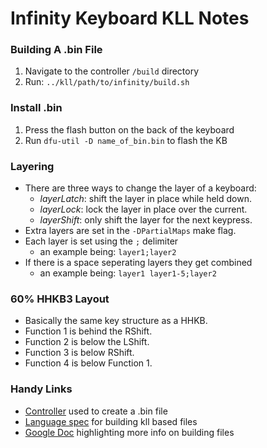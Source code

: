 # Infinity Keyboard KLL Notes

### Building A .bin File

1. Navigate to the controller `/build` directory
1. Run: `../kll/path/to/infinity/build.sh`

### Install .bin

1. Press the flash button on the back of the keyboard
1. Run `dfu-util -D name_of_bin.bin` to flash the KB

### Layering

* There are three ways to change the layer of a keyboard:
  * _layerLatch_: shift the layer in place while held down.
  * _layerLock_: lock the layer in place over the current.
  * _layerShift_: only shift the layer for the next keypress.
* Extra layers are set in the `-DPartialMaps` make flag.
* Each layer is set using the `;` delimiter
  * an example being: `layer1;layer2`
* If there is a space seperating layers they get combined
  * an example being: `layer1 layer1-5;layer2` 
  
### 60% HHKB3 Layout

* Basically the same key structure as a HHKB.
* Function 1 is behind the RShift.
* Function 2 is below the LShift.
* Function 3 is below RShift.
* Function 4 is below Function 1.

### Handy Links

* [Controller][1] used to create a .bin file
* [Language spec][2] for building kll based files
* [Google Doc][3] highlighting more info on building files


[1]: https://github.com/kiibohd/controller
[2]: https://www.overleaf.com/read/zzqbdwqjfwwf
[3]: https://docs.google.com/document/d/13WwRq4NC4a9cUEwcMS7QcomnTu02k9kuBss7Ep5tDBU/edit?pli=1#heading=h.gg6elj8jslj